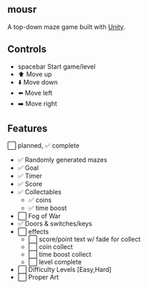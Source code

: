 mousr
-----

A top-down maze game built with [Unity](http://unity3d.com/unity/whats-new).

Controls
--------
- spacebar Start game/level
- :arrow_up: Move up
- :arrow_down: Move down
- :arrow_left: Move left
- :arrow_right: Move right

Features
--------
:white_large_square: planned, :white_check_mark: complete

- :white_check_mark: Randomly generated mazes
- :white_check_mark: Goal
- :white_check_mark: Timer
- :white_check_mark: Score
- :white_check_mark: Collectables
  - :white_check_mark: coins
  - :white_check_mark: time boost
- :white_large_square: Fog of War
- :white_check_mark: Doors & switches/keys
- :white_large_square: effects
  - :white_large_square: score/point text w/ fade for collect
  - :white_large_square: coin collect
  - :white_large_square: time boost collect
  - :white_large_square: level complete
- :white_large_square: Difficulty Levels [Easy,Hard]
- :white_large_square: Proper Art
